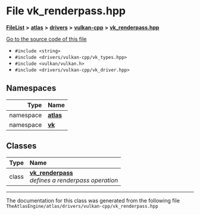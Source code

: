 

# File vk\_renderpass.hpp



[**FileList**](files.md) **>** [**atlas**](dir_1e6ffef027cfcf7ded3287660b505c9f.md) **>** [**drivers**](dir_1605561db8076fbb4262fa758aa3edc0.md) **>** [**vulkan-cpp**](dir_47b67bd74134333dd9ae7c9592fa3f49.md) **>** [**vk\_renderpass.hpp**](vk__renderpass_8hpp.md)

[Go to the source code of this file](vk__renderpass_8hpp_source.md)



* `#include <string>`
* `#include <drivers/vulkan-cpp/vk_types.hpp>`
* `#include <vulkan/vulkan.h>`
* `#include <drivers/vulkan-cpp/vk_driver.hpp>`













## Namespaces

| Type | Name |
| ---: | :--- |
| namespace | [**atlas**](namespaceatlas.md) <br> |
| namespace | [**vk**](namespaceatlas_1_1vk.md) <br> |


## Classes

| Type | Name |
| ---: | :--- |
| class | [**vk\_renderpass**](classatlas_1_1vk_1_1vk__renderpass.md) <br>_defines a renderpass operation_  |



















































------------------------------
The documentation for this class was generated from the following file `TheAtlasEngine/atlas/drivers/vulkan-cpp/vk_renderpass.hpp`

